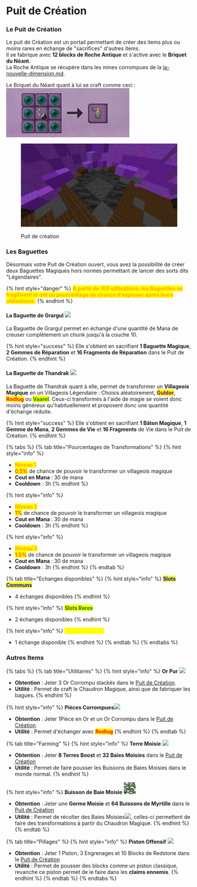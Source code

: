 # Puit de Création



### Le Puit de Création

Le puit de Création est un portail permettant de créer des items plus ou moins rares en échange de "sacrifices" d'autres items.\
Il se fabrique avec **12 blocks de Roche Antique** et s'active avec le **Briquet du Néant**.\
La Roche Antique se récupère dans les mines corrompues de la [la-nouvelle-dimension.md](guide/la-nouvelle-dimension.md "mention").&#x20;

Le Briquet du Néant quant à lui se craft comme ceci : ![](<.gitbook/assets/image (95).png>)

<figure><img src=".gitbook/assets/image (94).png" alt="" width="563"><figcaption><p>Puit de création</p></figcaption></figure>

### Les Baguettes

Désormais votre Puit de Création ouvert, vous avez la possibilité de créer deux Baguettes Magiques hors normes permettant de lancer des sorts dits "Légendaires".

{% hint style="danger" %}
<mark style="color:orange;">**A partir de 100 utilisations, les Baguettes se fragilisent et ont un pourcentage de chance d'exploser après leurs utilisations.**</mark>
{% endhint %}

#### La Baguette de Grargul ![](.gitbook/assets/grargul\_spell\_stick.png)

La Baguette de Grargul permet en échange d'une quantité de Mana de creuser complètement un chunk jusqu'à la couche 10.

{% hint style="success" %}
Elle s'obtient en sacrifiant **1 Baguette Magique**, **2 Gemmes de Réparation** et **16 Fragments de Réparation** dans le Puit de Création.
{% endhint %}

#### La Baguette de Thandrak ![](.gitbook/assets/thandrak\_spell\_stick.png)

La Baguette de Thandrak quant à elle, permet de transformer un **Villageois Magique** en un Villageois Légendaire : Choisis aléatoirement, <mark style="color:purple;">**Guldor**</mark>, <mark style="color:red;">**Rodlug**</mark> ou <mark style="color:green;">**Vaarel**</mark>. Ceux-ci transformés à l'aide de magie se voient donc moins généreux qu'habituellement et proposent donc une quantité d'échange réduite.

{% hint style="success" %}
Elle s'obtient en sacrifiant **1 Bâton Magique**, **1 Gemme de Mana**, **2 Gemmes de Vie** et **16 Fragments** de Vie dans le Puit de Création.
{% endhint %}



{% tabs %}
{% tab title="Pourcentages de Transformations" %}
{% hint style="info" %}
* <mark style="color:orange;">**Niveau 1**</mark>
* <mark style="color:red;">0,5%</mark> de chance de pouvoir le transformer un villageois magique
* **Cout en Mana** : 30 de mana&#x20;
* **Cooldown** : 3h
{% endhint %}

{% hint style="info" %}
* <mark style="color:orange;">**Niveau 2**</mark>
* <mark style="color:red;">1%</mark> de chance de pouvoir le transformer un villageois magique
* **Cout en Mana** : 30 de mana&#x20;
* **Cooldown** : 3h
{% endhint %}

{% hint style="info" %}
* <mark style="color:orange;">**Niveau 3**</mark>
* <mark style="color:red;">1.5%</mark> de chance de pouvoir le transformer un villageois magique
* **Cout en Mana** : 30 de mana&#x20;
* **Cooldown** : 3h
{% endhint %}
{% endtab %}

{% tab title="Echanges disponibles" %}
{% hint style="info" %}
<mark style="color:blue;">**Slots Communs**</mark>

* 4 échanges disponibles
{% endhint %}

{% hint style="info" %}
<mark style="color:green;">**Slots Rares**</mark>

* 2 échanges disponibles
{% endhint %}

{% hint style="info" %}
<mark style="color:yellow;">**Slot Légendaire**</mark>

* 1 échange disponible
{% endhint %}
{% endtab %}
{% endtabs %}

### Autres Items

{% tabs %}
{% tab title="Utilitaires" %}
{% hint style="info" %}
**Or Pur** ![](.gitbook/assets/pur\_gold.png)

* **Obtention** : Jeter 3 Or Corrompu stackés dans le [Puit de Création](puit-de-creation.md#le-puit-de-creation).
* **Utilité** : Permet de craft le Chaudron Magique, ainsi que de fabriquer les bagues.
{% endhint %}

{% hint style="info" %}
**Pièces Corrompues**![](<.gitbook/assets/corrupted\_gold\_coins (2).png>)

* **Obtention** : Jeter 1Pièce en Or et un Or Corrompu dans le [Puit de Création](puit-de-creation.md#le-puit-de-creation).
* **Utilité** : Permet d'échanger avec <mark style="color:red;">**Rodlug**</mark>
{% endhint %}
{% endtab %}

{% tab title="Farming" %}
{% hint style="info" %}
**Terre Moisie** ![](.gitbook/assets/musty\_dirt.png)

* **Obtention** : Jeter **8 Terres Boost** et **32 Baies Moisies** dans le [Puit de Création](puit-de-creation.md#le-puit-de-creation)
* **Utilité** : Permet de faire pousser les Buissons de Baies Moisies dans le monde normal.
{% endhint %}

{% hint style="info" %}
**Buisson de Baie Moisie** ![](.gitbook/assets/mustyberries.png)

* **Obtention** : Jeter une **Germe Moisie** et **64 Buissons de Myrtille** dans le [Puit de Création](puit-de-creation.md#le-puit-de-creation)
* **Utilité** : Permet de récolter des Baies Moisies![](.gitbook/assets/musty\_berry.png), celles-ci permettent de faire des transformations à partir du Chaudron Magique.
{% endhint %}
{% endtab %}

{% tab title="Pillages" %}
{% hint style="info" %}
**Piston Offensif** ![](.gitbook/assets/offensive\_piston\_side.png)

* **Obtention** : Jeter 1 Piston, 3 Engrenages et 10 Blocks de Redstone dans le [Puit de Création](puit-de-creation.md#le-puit-de-creation)
* **Utilité** : Permet de pousser des blocks comme un piston classique, revanche ce piston permet de le faire dans les **claims ennemis**.
{% endhint %}
{% endtab %}
{% endtabs %}



